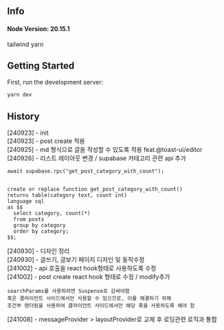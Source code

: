 ## Info

#### Node Version: 20.15.1

tailwind
yarn

## Getting Started

First, run the development server:

```bash
yarn dev
```

## History

[240923] - init  
[240923] - post create 적용  
[240925] - md 형식으로 글을 작성할 수 있도록 적용 feat.@toast-ui/editor  
[240926] - 리스트 레이아웃 변경 / supabase 카테고리 관련 api 추가

```
await supabase.rpc("get_post_category_with_count");


create or replace function get_post_category_with_count()
returns table(category text, count int)
language sql
as $$
  select category, count(*)
  from posts
  group by category
  order by category;
$$;
```

[240930] - 디자인 정리  
[240930] - 글쓰기, 글보기 페이지 디자인 및 동작수정  
[241002] - api 호출을 react hook형태로 사용하도록 수정  
[241002] - post create react hook 형태로 수정 / modify추가

```
searchParams를 사용하려면 Suspense로 감싸야함
훅은 클라이언트 사이드에서만 사용할 수 있으므로, 이를 해결하기 위해
조건부 렌더링을 사용하여 클라이언트 사이드에서만 해당 훅을 사용하도록 해야 함
```

[241008] - messageProvider > layoutProvider로 교체 후 로딩관련 로직과 통합
